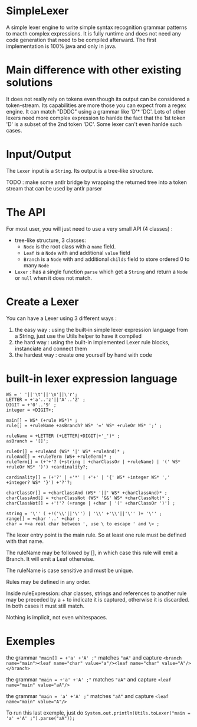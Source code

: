 # SimpleLexer
A simple lexer engine to write simple syntax recognition grammar patterns to macth complex expressions. It is fully runtime and does not need any code generation that need to be compiled afterward. The first implementation is 100% java and only in java.

# Main difference with other existing solutions
It does not really rely on tokens even though its output can be considered a token-stream. Its capabilities are more those you can expect from a regex engine. It can match "DDDC" using a grammar like 'D'* 'DC'. Lots of other lexers need more complex expression to hanlde the fact that the 1st token 'D' is a subset of the 2nd token 'DC'. Some lexer can't even hanlde such cases.

# Input/Output
The `Lexer` input is a `String`. Its output is a tree-like structure.

TODO : make some antlr bridge by wrapping the returned tree into a token stream that can be used by antlr parser

# The API
For most user, you will just need to use a very small API (4 classes) :
* tree-like structure, 3 classes:
  * `Node` is the root class with a `name` field.
  * `Leaf` is a `Node` with and additional `value` field
  * `Branch` is a `Node` with and additional `childs` field to store ordered 0 to many `Node`
* `Lexer` : has a single function `parse` which get a `String` and return a `Node` or `null` when it does not match.

# Create a Lexer
You can have a Lexer using 3 different ways :
  1. the easy way : using the built-in simple lexer expression language from a String, just use the Utils helper to have it compiled 
  2. the hard way : using the built-in implemented Lexer rule blocks, instanciate and connect them
  3. the hardest way : create one yourself by hand with code

# built-in lexer expression language
    WS = ' '||'\t'||'\n'||\'r';
    LETTER = +'a'..'z'||'A'..'Z' ;
    DIGIT = +'0'..'9' ;
    integer = +DIGIT+;
    
    main[] = WS* (+rule WS*)* ;
    rule[] = +ruleName +asBranch? WS* '=' WS* +ruleOr WS* ';' ;
    
    ruleName = +LETTER (+LETTER|+DIGIT|+'_')* ;
    asBranch = '[]';
    
    ruleOr[] = +ruleAnd (WS* '|' WS* +ruleAnd)* ;
    ruleAnd[] = +ruleTerm (WS+ +ruleTerm)* ;
    ruleTerm[] = (+'+'? (+string | +charClassOr | +ruleName) | '(' WS* +ruleOr WS* ')') +cardinality?;
    
    cardinality[] = (+'?' | +'*' | +'+' | '{' WS* +integer WS* ',' +integer? WS* '}') +'?'?;
    
    charClassOr[] = +charClassAnd (WS* '||' WS* +charClassAnd)* ;
    charClassAnd[] = +charClassNot (WS* '&&' WS* +charClassNot)* ;
    charClassNot[] = +'!'? (+range | +char | '(' +charClassOr ')') ;
    
    string = '\'' ( +!('\\'||'\'') | '\\' +'\\'||'\'' )+ '\'' ;
    range[] = +char '..' +char ;
    char = +<a real char between ', use \ to escape ' and \> ;

The lexer entry point is the main rule. So at least one rule must be defined with that name.

The ruleName may be followed by [], in which case this rule will emit a Branch. It will emit a Leaf otherwise.

The ruleName is case sensitive and must be unique.

Rules may be defined in any order.

Inside ruleExpression: char classes, strings and references to another rule may be preceded by a + to indicate it is captured, otherwise it is discarded. In both cases it must still match.

Nothing is implicit, not even whitespaces.

# Exemples
the grammar `"main[] = +'a' +'A' ;"` matches `"aA"` and capture `<branch name="main"><leaf name="char" value="a"/><leaf name="char" value="A"/></branch>`

the grammar `"main = +'a' +'A' ;"` matches `"aA"` and capture `<leaf name="main" value="aA"/>`

the grammar `"main = 'a' +'A' ;"` matches `"aA"` and capture `<leaf name="main" value="A"/>`

To run this last exemple, just do `System.out.println(Utils.toLexer("main = 'a' +'A' ;").parse("aA"));`
